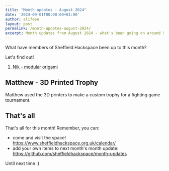 ```yaml
---
title: "Month updates - August 2024"
date: '2024-09-01T00:00:00+01:00'
author: alifeee
layout: post
permalink: /month-updates-august-2024/
excerpt: Month updates from August 2024 - what's been going on around Sheffield Hackspace?
---
```

<style>
.gallery p {
  margin: 0;
}
.gallery {
  line-height: 0;
  column-count: 2;
  column-gap: 0px;
}
p:has(img), .gallery {
  margin: 0;
}
.gallery img {
  width: 100% !important;
  height: auto !important;
}
</style>

What have members of Sheffield Hackspace been up to this month?

Let's find out!

1. [Nik - modular origami](#nik---modular-origami)

## Matthew - 3D Printed Trophy

Matthew used the 3D printers to make a custom trophy for a fighting game tournament.

<!-- omit in toc -->
## That's all

That's all for this month! Remember, you can:

- come and visit the space! <https://www.sheffieldhackspace.org.uk/calendar/>
- add your own items to next month's month update: <https://github.com/sheffieldhackspace/month-updates>

Until next time :)
